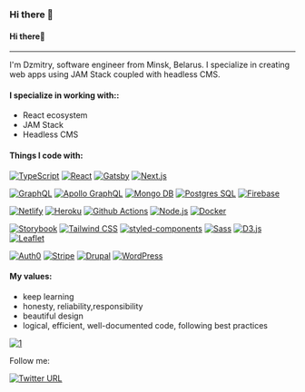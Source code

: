 ### Hi there 👋

<article class="markdown-body entry-content container-lg f5" itemprop="text">

#### [](#hi-there)Hi there<g-emoji class="g-emoji" alias="wave" fallback-src="https://github.githubassets.com/images/icons/emoji/unicode/1f44b.png">👋</g-emoji>

* * *

I'm Dzmitry, software engineer from Minsk, Belarus. I specialize in creating web apps using JAM Stack coupled with headless CMS.

#### [](#i-specialize-in-working-with)I specialize in working with::

*   React ecosystem
*   JAM Stack
*   Headless CMS

#### [](#things-i-code-with)Things I code with:

[![ TypeScript](https://camo.githubusercontent.com/9867710439d67c23ae7434fdab64f4fbccd46f4c81ba68fd176876ca1aadfd88/68747470733a2f2f696d672e736869656c64732e696f2f7374617469632f76313f6c6162656c3d266d6573736167653d5479706553637269707426636f6c6f723d303038636464267374796c653d666c61742d737175617265266c6f676f3d74797065736372697074266c6f676f436f6c6f723d7768697465)](/svirins/svirins/blob/main) [![ React](https://camo.githubusercontent.com/6a2f5f31bf63bebc11d11c904ea78b6e1ae116e552e04bd93f768be146558039/68747470733a2f2f696d672e736869656c64732e696f2f7374617469632f76313f6c6162656c3d266d6573736167653d526561637426636f6c6f723d363164616662267374796c653d666c61742d737175617265266c6f676f3d7265616374266c6f676f436f6c6f723d7768697465)](/svirins/svirins/blob/main) [![ Gatsby](https://camo.githubusercontent.com/5835a5e7482703f09e98a0ba90ed4ac981a771bc5cfbf08a4e31272665fa5d76/68747470733a2f2f696d672e736869656c64732e696f2f7374617469632f76313f6c6162656c3d266d6573736167653d47617473627926636f6c6f723d363633333939267374796c653d666c61742d737175617265266c6f676f3d676174736279266c6f676f436f6c6f723d7768697465)](/svirins/svirins/blob/main) [![ Next.js](https://camo.githubusercontent.com/ce0e496086e3cd1f2a7f4d2eb4163e5a43ed7c28c853e20ce88fa8d9d1ffac10/68747470733a2f2f696d672e736869656c64732e696f2f7374617469632f76313f6c6162656c3d266d6573736167653d4e6578742e6a7326636f6c6f723d303030303030267374796c653d666c61742d737175617265266c6f676f3d6e6578742e6a73266c6f676f436f6c6f723d7768697465)](/svirins/svirins/blob/main)

[![ GraphQL](https://camo.githubusercontent.com/31075f583aca7da4d487078c5b3c46678a0a06d094c86129d9f1a205c96a225c/68747470733a2f2f696d672e736869656c64732e696f2f7374617469632f76313f6c6162656c3d266d6573736167653d4772617068514c26636f6c6f723d653130303938267374796c653d666c61742d737175617265266c6f676f3d6772617068716c266c6f676f436f6c6f723d7768697465)](/svirins/svirins/blob/main) [![ Apollo GraphQL](https://camo.githubusercontent.com/d7a4d24429861efcc537d81b833623ff3d3679477fc40bdc4327287390886e4d/68747470733a2f2f696d672e736869656c64732e696f2f62616467652f2d41706f6c6c6f2532304772617068514c2d3331314338373f7374796c653d666c61742d737175617265266c6f676f3d61706f6c6c6f2d6772617068716c266c6f676f436f6c6f723d7768697465)](/svirins/svirins/blob/main) [![ Mongo DB](https://camo.githubusercontent.com/84d09f2ad7f98c77e7c88eceaad3e87d3e8436838905ed012267f2577eaa5ca4/68747470733a2f2f696d672e736869656c64732e696f2f7374617469632f76313f6c6162656c3d266d6573736167653d4d6f6e676f253230444226636f6c6f723d343761323438267374796c653d666c61742d737175617265266c6f676f3d6d6f6e676f6462266c6f676f436f6c6f723d7768697465)](/svirins/svirins/blob/main) [![ Postgres SQL](https://camo.githubusercontent.com/a87a2917068e3cf0977bb2443ff6e3af44b8c536d5b0c6d54bbff43d037042ae/68747470733a2f2f696d672e736869656c64732e696f2f7374617469632f76313f6c6162656c3d266d6573736167653d506f73746772657325323053514c26636f6c6f723d333336373931267374796c653d666c61742d737175617265266c6f676f3d706f737467726573716c266c6f676f436f6c6f723d7768697465)](/svirins/svirins/blob/main) [![ Firebase](https://camo.githubusercontent.com/e9369cf0b22c5a88a52a23226c98ffd32060399287b0586a3b86738573ccf522/68747470733a2f2f696d672e736869656c64732e696f2f7374617469632f76313f6c6162656c3d266d6573736167653d466972656261736526636f6c6f723d666663613238267374796c653d666c61742d737175617265266c6f676f3d6669726562617365266c6f676f436f6c6f723d7768697465)](/svirins/svirins/blob/main)

[![ Netlify](https://camo.githubusercontent.com/bd6b8da31cb9be6b25fb8b4e72d4af83e98cb58c492e0a029bd568528b547df0/68747470733a2f2f696d672e736869656c64732e696f2f7374617469632f76313f6c6162656c3d266d6573736167653d4e65746c69667926636f6c6f723d303063376237267374796c653d666c61742d737175617265266c6f676f3d6e65746c696679266c6f676f436f6c6f723d7768697465)](/svirins/svirins/blob/main) [![ Heroku](https://camo.githubusercontent.com/f0b95394ffc005b03c6f4fdad0c7acc8e6a4007f5bf1508aa684fffcd1191aa2/68747470733a2f2f696d672e736869656c64732e696f2f62616467652f2d4865726f6b752d3433303039383f7374796c653d666c61742d737175617265266c6f676f3d6865726f6b75266c6f676f436f6c6f723d7768697465)](/svirins/svirins/blob/main) [![ Github Actions](https://camo.githubusercontent.com/f0acbdace9431d2a168a8a53637655735a6fd6eee112155fd7f6daac3ff47f18/68747470733a2f2f696d672e736869656c64732e696f2f62616467652f2d4769746875625f416374696f6e732d3230383846463f7374796c653d666c61742d737175617265266c6f676f3d6769746875622d616374696f6e73266c6f676f436f6c6f723d7768697465)](/svirins/svirins/blob/main) [![ Node.js](https://camo.githubusercontent.com/425d14e7ceaf18d8bb8e9bf17cd1a270c928c888b9ee4abe84a3bc8a5b3122fe/68747470733a2f2f696d672e736869656c64732e696f2f62616467652f2d4e6f64656a732d3433383533643f7374796c653d666c61742d737175617265266c6f676f3d4e6f64652e6a73266c6f676f436f6c6f723d7768697465)](/svirins/svirins/blob/main) [![ Docker](https://camo.githubusercontent.com/4d015bf250194995d899a5d2b90babf1afc4458c1589b93e58fdfa4119749a49/68747470733a2f2f696d672e736869656c64732e696f2f62616467652f2d446f636b65722d3436613266313f7374796c653d666c61742d737175617265266c6f676f3d646f636b6572266c6f676f436f6c6f723d7768697465)](/svirins/svirins/blob/main)

[![ Storybook](https://camo.githubusercontent.com/dbcc0ce9b761f13571709f3f9100a0ccbc50976f64328ee34bed1fc3d56bdd42/68747470733a2f2f696d672e736869656c64732e696f2f7374617469632f76313f6c6162656c3d266d6573736167653d53746f7279626f6f6b26636f6c6f723d666634373835267374796c653d666c61742d737175617265266c6f676f3d73746f7279626f6f6b266c6f676f436f6c6f723d7768697465)](/svirins/svirins/blob/main) [![ Tailwind CSS](https://camo.githubusercontent.com/01450ccf8545cf3f4de36b796930e1f7d467f0f6d3bfb9172a5ef1418d99b8ad/68747470733a2f2f696d672e736869656c64732e696f2f7374617469632f76313f6c6162656c3d266d6573736167653d5461696c77696e6425323043535326636f6c6f723d333862326163267374796c653d666c61742d737175617265266c6f676f3d7461696c77696e642d637373266c6f676f436f6c6f723d7768697465)](/svirins/svirins/blob/main) [![ styled-components](https://camo.githubusercontent.com/b184f81ba4dc5e6e599939cc3662ac4ca1c55e8324c3fb79691d9529377b8e7b/68747470733a2f2f696d672e736869656c64732e696f2f7374617469632f76313f6c6162656c3d266d6573736167653d7374796c65642d636f6d706f6e656e747326636f6c6f723d646237303933267374796c653d666c61742d737175617265266c6f676f3d7374796c65642d636f6d706f6e656e7473266c6f676f436f6c6f723d7768697465)](/svirins/svirins/blob/main) [![ Sass](https://camo.githubusercontent.com/fabe0b9fc0956fc4327fb91945629b49e89722774141d1be082a23f4770e2513/68747470733a2f2f696d672e736869656c64732e696f2f62616467652f2d536173732d4343363639393f7374796c653d666c61742d737175617265266c6f676f3d73617373266c6f676f436f6c6f723d7768697465)](/svirins/svirins/blob/main) [![ D3.js](https://camo.githubusercontent.com/de640c061bd4b6e695e5ef7f4f424486441eb0586ee63b6ae9e9899ffffb274c/68747470733a2f2f696d672e736869656c64732e696f2f7374617469632f76313f6c6162656c3d266d6573736167653d44332e6a7326636f6c6f723d663961303363267374796c653d666c61742d737175617265266c6f676f3d64332e6a73266c6f676f436f6c6f723d7768697465)](/svirins/svirins/blob/main) [![ Leaflet](https://camo.githubusercontent.com/a5a331ace0fcbf394989d5c0f757969ecf907f9547f5b4f3692a11457c2f3729/68747470733a2f2f696d672e736869656c64732e696f2f7374617469632f76313f6c6162656c3d266d6573736167653d4c6561666c657426636f6c6f723d31393939303063267374796c653d666c61742d737175617265266c6f676f3d4c6561666c6574266c6f676f436f6c6f723d7768697465)](/svirins/svirins/blob/main)

[![ Auth0](https://camo.githubusercontent.com/2c91607ef410ff583b058799abc870a911249d3855f762885b80b00f6b40540e/68747470733a2f2f696d672e736869656c64732e696f2f7374617469632f76313f6c6162656c3d266d6573736167653d417574683026636f6c6f723d656235343234267374796c653d666c61742d737175617265266c6f676f3d6175746830266c6f676f436f6c6f723d7768697465)](/svirins/svirins/blob/main) [![ Stripe](https://camo.githubusercontent.com/8935c35308b633b171dedc495e9cd283325c021054ad473e3f11ed38f7ce2b51/68747470733a2f2f696d672e736869656c64732e696f2f7374617469632f76313f6c6162656c3d266d6573736167653d53747269706526636f6c6f723d303038636464267374796c653d666c61742d737175617265266c6f676f3d737472697065266c6f676f436f6c6f723d7768697465)](/svirins/svirins/blob/main) [![ Drupal](https://camo.githubusercontent.com/ed7c58bf43f64dc9ca01c795bb53522ee251336472c03ba358d1153914c8bc96/68747470733a2f2f696d672e736869656c64732e696f2f7374617469632f76313f6c6162656c3d266d6573736167653d44727570616c26636f6c6f723d303637386265267374796c653d666c61742d737175617265266c6f676f3d64727570616c266c6f676f436f6c6f723d7768697465)](/svirins/svirins/blob/main) [![ WordPress](https://camo.githubusercontent.com/872179275136a6a55b280d65d9a53a81fd386f4ef5919fe43a70a7dfc0a142de/68747470733a2f2f696d672e736869656c64732e696f2f7374617469632f76313f6c6162656c3d266d6573736167653d576f7264507265737326636f6c6f723d323137353962267374796c653d666c61742d737175617265266c6f676f3d776f72647072657373266c6f676f436f6c6f723d7768697465)](/svirins/svirins/blob/main)

#### [](#my-values)My values:

*   keep learning
*   honesty, reliability,responsibility
*   beautiful design
*   logical, efficient, well-documented code, following best practices

[![1](https://camo.githubusercontent.com/313dc105b2276f660b164d156875cfdb85abf55ec451c8a561ce6f5afb31a917/68747470733a2f2f6769746875622d726561646d652d73746174732e76657263656c2e6170702f6170692f746f702d6c616e67732f3f757365726e616d653d73766972696e73267468656d653d626c75652d677265656e)](https://camo.githubusercontent.com/313dc105b2276f660b164d156875cfdb85abf55ec451c8a561ce6f5afb31a917/68747470733a2f2f6769746875622d726561646d652d73746174732e76657263656c2e6170702f6170692f746f702d6c616e67732f3f757365726e616d653d73766972696e73267468656d653d626c75652d677265656e)

Follow me:

[![Twitter URL](https://camo.githubusercontent.com/0c037a43f311d2330e248b92caecc4c77b8ac62d12af275f9f774e68173f9074/68747470733a2f2f696d672e736869656c64732e696f2f747769747465722f75726c3f6c6162656c3d73766972696e73267374796c653d736f6369616c2675726c3d6874747073253341253246253246747769747465722e636f6d25324653766972696e73)](https://camo.githubusercontent.com/0c037a43f311d2330e248b92caecc4c77b8ac62d12af275f9f774e68173f9074/68747470733a2f2f696d672e736869656c64732e696f2f747769747465722f75726c3f6c6162656c3d73766972696e73267374796c653d736f6369616c2675726c3d6874747073253341253246253246747769747465722e636f6d25324653766972696e73)

</article>
